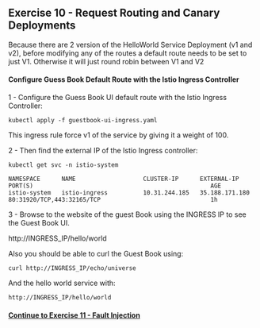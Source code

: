 ## Exercise 10 - Request Routing and Canary Deployments

Because there are 2 version of the HelloWorld Service Deployment (v1 and v2), before modifying any of the routes a default route needs to be set to just V1.  Otherwise it will just round robin between V1 and V2

#### Configure Guess Book Default Route with the Istio Ingress Controller

1 - Configure the Guess Book UI default route with the Istio Ingress Controller:

```
kubectl apply -f guestbook-ui-ingress.yaml
```

This ingress rule force v1 of the service by giving it a weight of 100.

2 - Then find the external IP of the Istio Ingress controller:

```
kubectl get svc -n istio-system

NAMESPACE      NAME                   CLUSTER-IP      EXTERNAL-IP      PORT(S)                                                  AGE
istio-system   istio-ingress          10.31.244.185   35.188.171.180   80:31920/TCP,443:32165/TCP                               1h

```

3 - Browse to the website of the guest Book using the INGRESS IP to see the Guest Book UI.  

http://INGRESS_IP/hello/world

Also you should be able to curl the Guest Book using:

```
curl http://INGRESS_IP/echo/universe  
```

And the hello world service with:

```
http://INGRESS_IP/hello/world
```

#### [Continue to Exercise 11 - Fault Injection](../exercise-11/README.md)
